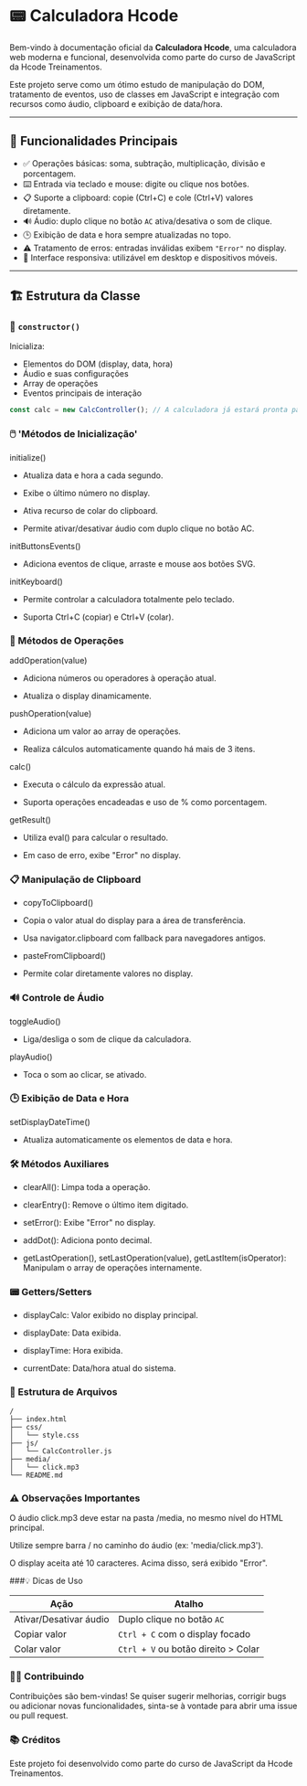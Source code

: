 # 📟 Calculadora Hcode

Bem-vindo à documentação oficial da **Calculadora Hcode**, uma calculadora web moderna e funcional, desenvolvida como parte do curso de JavaScript da Hcode Treinamentos.

Este projeto serve como um ótimo estudo de manipulação do DOM, tratamento de eventos, uso de classes em JavaScript e integração com recursos como áudio, clipboard e exibição de data/hora.

---

## 🚀 Funcionalidades Principais

- ✅ Operações básicas: soma, subtração, multiplicação, divisão e porcentagem.
- ⌨️ Entrada via teclado e mouse: digite ou clique nos botões.
- 📋 Suporte a clipboard: copie (Ctrl+C) e cole (Ctrl+V) valores diretamente.
- 🔊 Áudio: duplo clique no botão `AC` ativa/desativa o som de clique.
- 🕒 Exibição de data e hora sempre atualizadas no topo.
- ⚠️ Tratamento de erros: entradas inválidas exibem `"Error"` no display.
- 📱 Interface responsiva: utilizável em desktop e dispositivos móveis.

---

## 🏗️ Estrutura da Classe

### 🔧 `constructor()`

Inicializa:

- Elementos do DOM (display, data, hora)
- Áudio e suas configurações
- Array de operações
- Eventos principais de interação

```js
const calc = new CalcController(); // A calculadora já estará pronta para uso
````

### 🖱️ 'Métodos de Inicialização'
initialize()
- Atualiza data e hora a cada segundo.

- Exibe o último número no display.

- Ativa recurso de colar do clipboard.

- Permite ativar/desativar áudio com duplo clique no botão AC.

initButtonsEvents()
- Adiciona eventos de clique, arraste e mouse aos botões SVG.

initKeyboard()
- Permite controlar a calculadora totalmente pelo teclado.

- Suporta Ctrl+C (copiar) e Ctrl+V (colar).

### 🧮 Métodos de Operações
addOperation(value)
- Adiciona números ou operadores à operação atual.

- Atualiza o display dinamicamente.

pushOperation(value)
- Adiciona um valor ao array de operações.

- Realiza cálculos automaticamente quando há mais de 3 itens.

calc()
- Executa o cálculo da expressão atual.

- Suporta operações encadeadas e uso de % como porcentagem.

getResult()
- Utiliza eval() para calcular o resultado.

- Em caso de erro, exibe "Error" no display.

### 📋 Manipulação de Clipboard
- copyToClipboard()
- Copia o valor atual do display para a área de transferência.

- Usa navigator.clipboard com fallback para navegadores antigos.

- pasteFromClipboard()
- Permite colar diretamente valores no display.

### 🔊 Controle de Áudio
toggleAudio()
- Liga/desliga o som de clique da calculadora.

playAudio()
- Toca o som ao clicar, se ativado.

### 🕒 Exibição de Data e Hora
setDisplayDateTime()
- Atualiza automaticamente os elementos de data e hora.

### 🛠️ Métodos Auxiliares
- clearAll(): Limpa toda a operação.

- clearEntry(): Remove o último item digitado.

- setError(): Exibe "Error" no display.

- addDot(): Adiciona ponto decimal.

- getLastOperation(), setLastOperation(value), getLastItem(isOperator): Manipulam o array de operações internamente.

### 📟 Getters/Setters
- displayCalc: Valor exibido no display principal.

- displayDate: Data exibida.

- displayTime: Hora exibida.

- currentDate: Data/hora atual do sistema.

### 📁 Estrutura de Arquivos

````
/
├── index.html
├── css/
│   └── style.css
├── js/
│   └── CalcController.js
├── media/
│   └── click.mp3
└── README.md
````

### ⚠️ Observações Importantes
O áudio click.mp3 deve estar na pasta /media, no mesmo nível do HTML principal.

Utilize sempre barra / no caminho do áudio (ex: 'media/click.mp3').

O display aceita até 10 caracteres. Acima disso, será exibido "Error".

###💡 Dicas de Uso

| Ação                   | Atalho                              |
| ---------------------- | ----------------------------------- |
| Ativar/Desativar áudio | Duplo clique no botão `AC`          |
| Copiar valor           | `Ctrl + C` com o display focado     |
| Colar valor            | `Ctrl + V` ou botão direito > Colar |

### 👨‍💻 Contribuindo
Contribuições são bem-vindas! Se quiser sugerir melhorias, corrigir bugs ou adicionar novas funcionalidades, sinta-se à vontade para abrir uma issue ou pull request.

### 📚 Créditos
Este projeto foi desenvolvido como parte do curso de JavaScript da Hcode Treinamentos.

